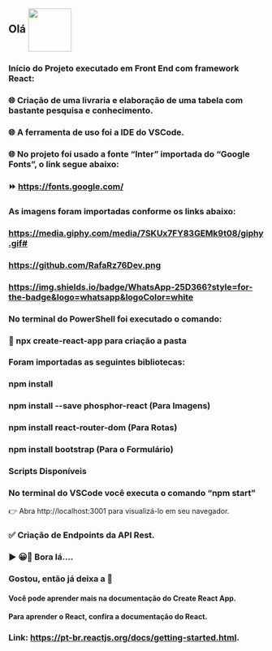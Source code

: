 ## Olá  <img src="https://media.giphy.com/media/l1J9sBOqBIvnafnUc/giphy.gif" align="center" width="85">
	
### Início do Projeto executado em Front End com framework React:

### 🌐 Criação de uma livraria e elaboração de uma tabela com bastante pesquisa e conhecimento.

### 🌐 A ferramenta de uso foi a IDE do VSCode.

### 🌐 No projeto foi usado a fonte “Inter” importada do “Google Fonts”, o link segue abaixo:
### ⏩ https://fonts.google.com/

### As imagens foram importadas conforme os links abaixo:

### https://media.giphy.com/media/7SKUx7FY83GEMk9t08/giphy.gif#

### https://github.com/RafaRz76Dev.png

### https://img.shields.io/badge/WhatsApp-25D366?style=for-the-badge&logo=whatsapp&logoColor=white


### No terminal do PowerShell foi executado o comando:
### 🚀 npx create-react-app para criação a pasta
### Foram importadas as seguintes bibliotecas:

### npm install
### npm install --save phosphor-react (Para Imagens)
### npm install react-router-dom (Para Rotas)

### npm install bootstrap (Para o Formulário)

### Scripts Disponíveis
### No terminal do VSCode você executa o comando “npm start”
👉 Abra http://localhost:3001 para visualizá-lo em seu navegador.

### ✅ Criação de Endpoints da API Rest.
### ▶ 😀👀 Bora lá....
### Gostou, então já deixa a 🌟


#### Você pode aprender mais na documentação do Create React App.
#### Para aprender o React, confira a documentação do React.
### Link: https://pt-br.reactjs.org/docs/getting-started.html.
